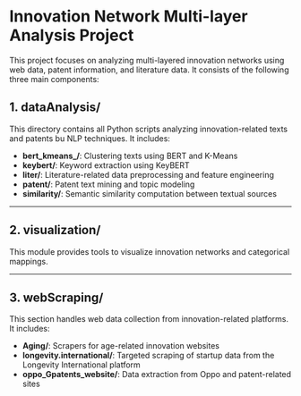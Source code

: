 # Innovation Network Multi-layer Analysis Project

This project focuses on analyzing multi-layered innovation networks using web data, patent information, and literature data. It consists of the following three main components:


## 1. dataAnalysis/

This directory contains all Python scripts analyzing innovation-related texts and patents bu NLP techniques. It includes:

- **bert_kmeans_/**: Clustering texts using BERT and K-Means
- **keybert/**: Keyword extraction using KeyBERT
- **liter/**: Literature-related data preprocessing and feature engineering
- **patent/**: Patent text mining and topic modeling
- **similarity/**: Semantic similarity computation between textual sources

---

## 2. visualization/

This module provides tools to visualize innovation networks and categorical mappings.  


---

## 3. webScraping/

This section handles web data collection from innovation-related platforms.  
It includes:
- **Aging/**: Scrapers for age-related innovation websites  
- **longevity.international/**: Targeted scraping of startup data from the Longevity International platform  
- **oppo_Gpatents_website/**: Data extraction from Oppo and patent-related sites  

